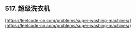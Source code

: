 **517. 超级洗衣机**  
---
[https://leetcode-cn.com/problems/super-washing-machines/](https://leetcode-cn.com/problems/super-washing-machines/)  
